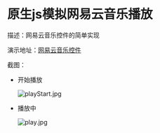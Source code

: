 # 原生js模拟网易云音乐播放

描述：网易云音乐控件的简单实现

演示地址：[网易云音乐控件](https://haochn.github.io/demo/music/index.html)

截图：

- 开始播放

	![playStart.jpg](https://haochn.github.io/demo/music/images/playStart.jpg)

- 播放中

	![play.jpg](https://haochn.github.io/demo/music/images/play.jpg)

